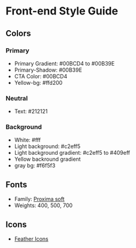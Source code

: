 # Front-end Style Guide

## Colors

### Primary

- Primary Gradient: #00BCD4 to #00B39E
- Primary-Shadow: #00B39E
- CTA Color: #00BCD4
- Yellow-bg: #ffd200

### Neutral

- Text: #212121

### Background

- White: #fff
- Light background: #c2eff5
- Light background gradient: #c2eff5 to #409eff
- Yellow backround gradient
- gray bg: #f6f5f3

## Fonts

- Family: [Proxima soft](https://fontshub.pro/font/proxima-soft-download)
- Weights: 400, 500, 700


## Icons

- [Feather Icons](https://feathericons.com)